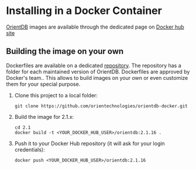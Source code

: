 <!-- proofread 2015-11-26 SAM -->
# Installing in a Docker Container

[OrientDB](http://www.orientdb.org) images are available through the dedicated page on [Docker hub site](https://hub.docker.com/_/orientdb/)

##  Building the image on your own

Dockerfiles are available on a dedicated [repository](https://github.com/orientechnologies/orientdb-docker). The repository has a folder for each maintained version of OrientDB. Dockerfiles are approved by Docker's team.. This allows to build images on your own or even customize them for your special purpose. 

1. Clone this project to a local folder:
   ```
   git clone https://github.com/orientechnologies/orientdb-docker.git
   ```
2. Build the image for 2.1.x:
   ```
   cd 2.1
   docker build -t <YOUR_DOCKER_HUB_USER>/orientdb:2.1.16 .
   ```
3. Push it to your Docker Hub repository (it will ask for your login credentials):
   ```
   docker push <YOUR_DOCKER_HUB_USER>/orientdb:2.1.16
   ```


